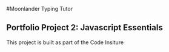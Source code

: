 #Moonlander Typing Tutor

## Portfolio Project 2: Javascript Essentials

This project is built as part of the Code Insiture